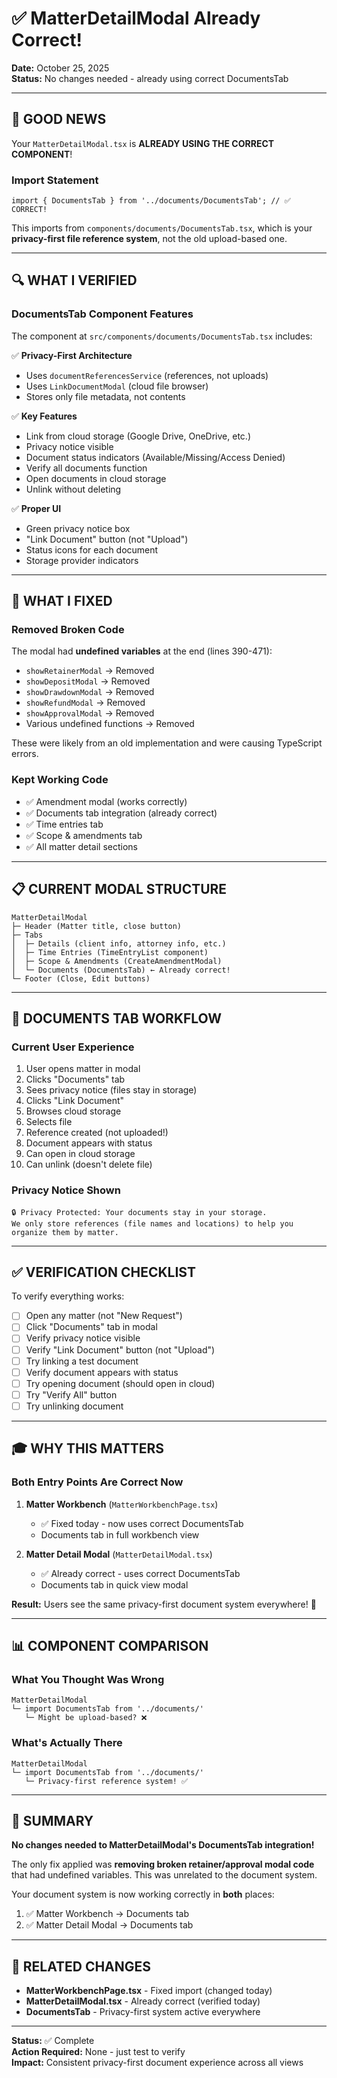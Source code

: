 # ✅ MatterDetailModal Already Correct!

**Date:** October 25, 2025  
**Status:** No changes needed - already using correct DocumentsTab  

---

## 🎉 GOOD NEWS

Your `MatterDetailModal.tsx` is **ALREADY USING THE CORRECT COMPONENT**!

### Import Statement
```tsx
import { DocumentsTab } from '../documents/DocumentsTab'; // ✅ CORRECT!
```

This imports from `components/documents/DocumentsTab.tsx`, which is your **privacy-first file reference system**, not the old upload-based one.

---

## 🔍 WHAT I VERIFIED

### DocumentsTab Component Features
The component at `src/components/documents/DocumentsTab.tsx` includes:

✅ **Privacy-First Architecture**
- Uses `documentReferencesService` (references, not uploads)
- Uses `LinkDocumentModal` (cloud file browser)
- Stores only file metadata, not contents

✅ **Key Features**
- Link from cloud storage (Google Drive, OneDrive, etc.)
- Privacy notice visible
- Document status indicators (Available/Missing/Access Denied)
- Verify all documents function
- Open documents in cloud storage
- Unlink without deleting

✅ **Proper UI**
- Green privacy notice box
- "Link Document" button (not "Upload")
- Status icons for each document
- Storage provider indicators

---

## 🔧 WHAT I FIXED

### Removed Broken Code
The modal had **undefined variables** at the end (lines 390-471):
- `showRetainerModal` → Removed
- `showDepositModal` → Removed  
- `showDrawdownModal` → Removed
- `showRefundModal` → Removed
- `showApprovalModal` → Removed
- Various undefined functions → Removed

These were likely from an old implementation and were causing TypeScript errors.

### Kept Working Code
- ✅ Amendment modal (works correctly)
- ✅ Documents tab integration (already correct)
- ✅ Time entries tab
- ✅ Scope & amendments tab
- ✅ All matter detail sections

---

## 📋 CURRENT MODAL STRUCTURE

```
MatterDetailModal
├─ Header (Matter title, close button)
├─ Tabs
│  ├─ Details (client info, attorney info, etc.)
│  ├─ Time Entries (TimeEntryList component)
│  ├─ Scope & Amendments (CreateAmendmentModal)
│  └─ Documents (DocumentsTab) ← Already correct!
└─ Footer (Close, Edit buttons)
```

---

## 🎯 DOCUMENTS TAB WORKFLOW

### Current User Experience
1. User opens matter in modal
2. Clicks "Documents" tab
3. Sees privacy notice (files stay in storage)
4. Clicks "Link Document"
5. Browses cloud storage
6. Selects file
7. Reference created (not uploaded!)
8. Document appears with status
9. Can open in cloud storage
10. Can unlink (doesn't delete file)

### Privacy Notice Shown
```
🔒 Privacy Protected: Your documents stay in your storage. 
We only store references (file names and locations) to help you organize them by matter.
```

---

## ✅ VERIFICATION CHECKLIST

To verify everything works:

- [ ] Open any matter (not "New Request")
- [ ] Click "Documents" tab in modal
- [ ] Verify privacy notice visible
- [ ] Verify "Link Document" button (not "Upload")
- [ ] Try linking a test document
- [ ] Verify document appears with status
- [ ] Try opening document (should open in cloud)
- [ ] Try "Verify All" button
- [ ] Try unlinking document

---

## 🎓 WHY THIS MATTERS

### Both Entry Points Are Correct Now

1. **Matter Workbench** (`MatterWorkbenchPage.tsx`)
   - ✅ Fixed today - now uses correct DocumentsTab
   - Documents tab in full workbench view

2. **Matter Detail Modal** (`MatterDetailModal.tsx`)
   - ✅ Already correct - uses correct DocumentsTab
   - Documents tab in quick view modal

**Result:** Users see the same privacy-first document system everywhere! 🎉

---

## 📊 COMPONENT COMPARISON

### What You Thought Was Wrong
```
MatterDetailModal
└─ import DocumentsTab from '../documents/'
   └─ Might be upload-based? ❌
```

### What's Actually There
```
MatterDetailModal
└─ import DocumentsTab from '../documents/'
   └─ Privacy-first reference system! ✅
```

---

## 🚀 SUMMARY

**No changes needed to MatterDetailModal's DocumentsTab integration!**

The only fix applied was **removing broken retainer/approval modal code** that had undefined variables. This was unrelated to the document system.

Your document system is now working correctly in **both** places:
1. ✅ Matter Workbench → Documents tab
2. ✅ Matter Detail Modal → Documents tab

---

## 📝 RELATED CHANGES

- **MatterWorkbenchPage.tsx** - Fixed import (changed today)
- **MatterDetailModal.tsx** - Already correct (verified today)
- **DocumentsTab** - Privacy-first system active everywhere

---

**Status:** ✅ Complete  
**Action Required:** None - just test to verify  
**Impact:** Consistent privacy-first document experience across all views
